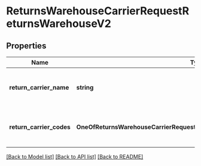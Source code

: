 # ReturnsWarehouseCarrierRequestReturnsWarehouseV2

## Properties
Name | Type | Description | Notes
------------ | ------------- | ------------- | -------------
**return_carrier_name** | **string** | Name of the returnCarrier used in the returnWarehouse. Only the carrier DHL is allowed for returnWarehouse types INTERNATIONAL and INTERNATIONAL_CONSOLIDATION_HUB. | 
**return_carrier_codes** | **OneOfReturnsWarehouseCarrierRequestReturnsWarehouseV2ReturnCarrierCodes** | GLSReturnCarrierCodes__ReturnsWarehouse-V2 (object) or DHLReturnCarrierCodes__ReturnsWarehouse-V2 (object) No return carrier codes when carrier in path is HERMES | [optional] 

[[Back to Model list]](../../README.md#documentation-for-models) [[Back to API list]](../../README.md#documentation-for-api-endpoints) [[Back to README]](../../README.md)

